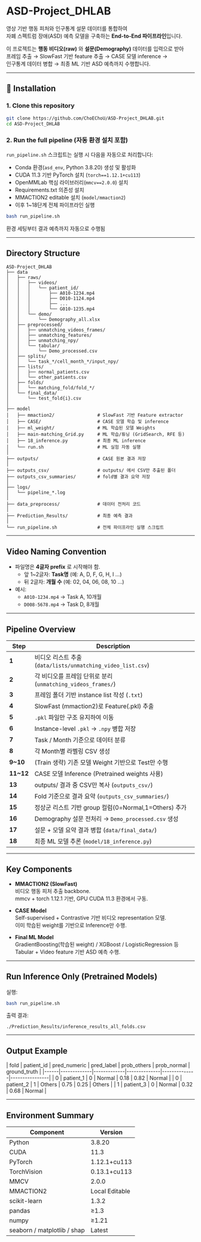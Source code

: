 # ASD-Project_DHLAB

영상 기반 행동 피처와 인구통계 설문 데이터를 통합하여  
자폐 스펙트럼 장애(ASD) 예측 모델을 구축하는 **End-to-End 파이프라인**입니다.  

이 프로젝트는 **행동 비디오(raw)** 와 **설문(Demography)** 데이터를 입력으로 받아  
프레임 추출 → SlowFast 기반 feature 추출 → CASE 모델 inference →  
인구통계 데이터 병합 → 최종 ML 기반 ASD 예측까지 수행합니다.

---

## 🚀 Installation

### 1. Clone this repository
```bash
git clone https://github.com/ChoEChoU/ASD-Project_DHLAB.git
cd ASD-Project_DHLAB
```

### 2. Run the full pipeline (자동 환경 설치 포함)
`run_pipeline.sh` 스크립트는 실행 시 다음을 자동으로 처리합니다:

- Conda 환경(`asd_env`, Python 3.8.20) 생성 및 활성화  
- CUDA 11.3 기반 PyTorch 설치 (`torch==1.12.1+cu113`)  
- OpenMMLab 핵심 라이브러리(`mmcv==2.0.0`) 설치  
- Requirements.txt 의존성 설치  
- MMACTION2 editable 설치 (`model/mmaction2`)  
- 이후 1~18단계 전체 파이프라인 실행

```bash
bash run_pipeline.sh
```

환경 세팅부터 결과 예측까지 자동으로 수행됨

---

## Directory Structure

```plaintext
ASD-Project_DHLAB
├── data
│   ├── raws/
│   │   ├── videos/
│   │   │   └── patient_id/
│   │   │       ├── A010-1234.mp4
│   │   │       ├── D010-1124.mp4
│   │   │       ├── ...
│   │   │       └── G010-1235.mp4
│   │   └── demo/
│   │       └── Demography_all.xlsx
│   ├── preprocessed/
│   │   ├── unmatching_videos_frames/
│   │   ├── unmatching_features/
│   │   ├── unmatching_npy/
│   │   └── tabular/
│   │       └── Demo_processed.csv
│   ├── splits/
│   │   └── task_*/cell_month_*/input_npy/
│   ├── lists/
│   │   ├── normal_patients.csv 
│   │   └── other_patients.csv
│   ├── folds/
│   │   └── matching_fold/fold_*/
│   └── final_data/
│       └── test_fold{i}.csv
│
├── model
│   ├── mmaction2/                # SlowFast 기반 Feature extractor
│   ├── CASE/                     # CASE 모델 학습 및 inference
│   ├── ml_weight/                # ML 학습된 모델 Weights
│   ├── main-matching_Grid.py     # ML 학습/튜닝 (GridSearch, RFE 등)
│   ├── 18_inference.py           # 최종 ML inference
│   └── run.sh                    # ML 실험 자동 실행
│
├── outputs/                      # CASE 원본 결과 저장
│
├── outputs_csv/                  # outputs/ 에서 CSV만 추출된 폴더
├── outputs_csv_summaries/        # fold별 결과 요약 저장
│
├── logs/
│   └── pipeline_*.log
│
├── data_preprocess/              # 데이터 전처리 코드
│
├── Prediction_Results/           # 최종 예측 결과
│
└── run_pipeline.sh               # 전체 파이프라인 실행 스크립트
```

---

## Video Naming Convention

- 파일명은 **4글자 prefix** 로 시작해야 함.  
  - 앞 1~2글자: **Task명** (예: A, D, F, G, H, I …)  
  - 뒤 2글자: **개월 수** (예: 02, 04, 06, 08, 10 …)  
- 예시:
  - `A010-1234.mp4` → Task A, 10개월
  - `D008-5678.mp4` → Task D, 8개월  

---

## Pipeline Overview

| Step | Description |
|------|--------------|
| **1** | 비디오 리스트 추출 (`data/lists/unmatching_video_list.csv`) |
| **2** | 각 비디오를 프레임 단위로 분리 (`unmatching_videos_frames/`) |
| **3** | 프레임 폴더 기반 instance list 작성 (`.txt`) |
| **4** | SlowFast (mmaction2)로 Feature(.pkl) 추출 |
| **5** | `.pkl` 파일만 구조 유지하여 이동 |
| **6** | Instance-level `.pkl` → `.npy` 병합 저장 |
| **7** | Task / Month 기준으로 데이터 분류 |
| **8** | 각 Month별 라벨링 CSV 생성 |
| **9~10** | (Train 생략) 기존 모델 Weight 기반으로 Test만 수행 |
| **11~12** | CASE 모델 Inference (Pretrained weights 사용) |
| **13** | outputs/ 결과 중 CSV만 복사 (`outputs_csv/`) |
| **14** | Fold 기준으로 결과 요약 (`outputs_csv_summaries/`) |
| **15** | 정상군 리스트 기반 group 컬럼(0=Normal,1=Others) 추가 |
| **16** | Demography 설문 전처리 → `Demo_processed.csv` 생성 |
| **17** | 설문 + 모델 요약 결과 병합 (`data/final_data/`) |
| **18** | 최종 ML 모델 추론 (`model/18_inference.py`) |

---

## Key Components

- **MMACTION2 (SlowFast)**  
  비디오 행동 피처 추출 backbone.  
  mmcv + torch 1.12.1 기반, GPU CUDA 11.3 환경에서 구동.

- **CASE Model**  
  Self-supervised + Contrastive 기반 비디오 representation 모델.  
  이미 학습된 weight를 기반으로 Inference만 수행.

- **Final ML Model**  
  GradientBoosting(학습된 weight) / XGBoost / LogisticRegression 등  
  Tabular + Video feature 기반 ASD 예측 수행.

---

## Run Inference Only (Pretrained Models)

실행:
```bash
bash run_pipeline.sh
```

출력 결과:
```
./Prediction_Results/inference_results_all_folds.csv
```

---

## Output Example

| fold | patient_id | pred_numeric | pred_label | prob_others | prob_normal | ground_truth |
|------|-------------|-------------|--------------|--------------|----------------|
| 0 | patient_1 | 0 | Normal | 0.18 | 0.82 | Normal |
| 0 | patient_2 | 1 | Others | 0.75 | 0.25 | Others |
| 1 | patient_3 | 0 | Normal | 0.32 | 0.68 | Normal |

---

## Environment Summary

| Component | Version |
|------------|----------|
| Python | 3.8.20 |
| CUDA | 11.3 |
| PyTorch | 1.12.1+cu113 |
| TorchVision | 0.13.1+cu113 |
| MMCV | 2.0.0 |
| MMACTION2 | Local Editable |
| scikit-learn | 1.3.2 |
| pandas | ≥1.3 |
| numpy | ≥1.21 |
| seaborn / matplotlib / shap | Latest |
